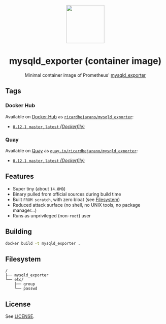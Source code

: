 <p align="center"><img src="https://emojipedia-us.s3.dualstack.us-west-1.amazonaws.com/thumbs/320/apple/198/fire-extinguisher_1f9ef.png" width="120px"></p>
<h1 align="center">mysqld_exporter (container image)</h1>
<p align="center">Minimal container image of Prometheus' <a href="https://github.com/prometheus/mysqld_exporter">mysqld_exporter</a></p>


## Tags

### Docker Hub

Available on [Docker Hub](https://hub.docker.com) as [`ricardbejarano/mysqld_exporter`](https://hub.docker.com/r/ricardbejarano/mysqld_exporter):

- [`0.12.1`, `master`, `latest` *(Dockerfile)*](https://github.com/ricardbejarano/mysqld_exporter/blob/master/Dockerfile)

### Quay

Available on [Quay](https://quay.io) as [`quay.io/ricardbejarano/mysqld_exporter`](https://quay.io/repository/ricardbejarano/mysqld_exporter):

- [`0.12.1`, `master`, `latest` *(Dockerfile)*](https://github.com/ricardbejarano/mysqld_exporter/blob/master/Dockerfile)


## Features

* Super tiny (about `14.8MB`)
* Binary pulled from official sources during build time
* Built `FROM scratch`, with zero bloat (see [Filesystem](#filesystem))
* Reduced attack surface (no shell, no UNIX tools, no package manager...)
* Runs as unprivileged (non-`root`) user


## Building

```bash
docker build -t mysqld_exporter .
```


## Filesystem

```
/
├── mysqld_exporter
└── etc/
    ├── group
    └── passwd
```


## License

See [LICENSE](https://github.com/ricardbejarano/mysqld_exporter/blob/master/LICENSE).
